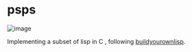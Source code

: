 # psps
![image](https://github.com/user-attachments/assets/0e196d58-09c0-4e46-8a11-c32489e31a0c)

Implementing a subset of lisp in C , following [buildyourownlisp](https://buildyourownlisp.com/).


